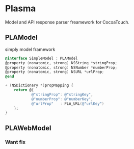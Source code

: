 # Plasma

Model and API response parser freamework for CocoaTouch.

## PLAModel 
simply model framework

```objective-c
@interface SimpleModel : PLAModel
@property (nonatomic, strong) NSString *stringProp;
@property (nonatomic, strong) NSNumber *numberProp;
@property (nonatomic, strong) NSURL *urlProp;
@end
```

```objective-c
+ (NSDictionary *)propMapping {
    return @{
            @"stringProp": @"stringKey",
            @"numberProp": @"numberKey",
            @"urlProp"   : PLA_URL(@"urlKey")
    };
}
```

## PLAWebModel

### Want fix
